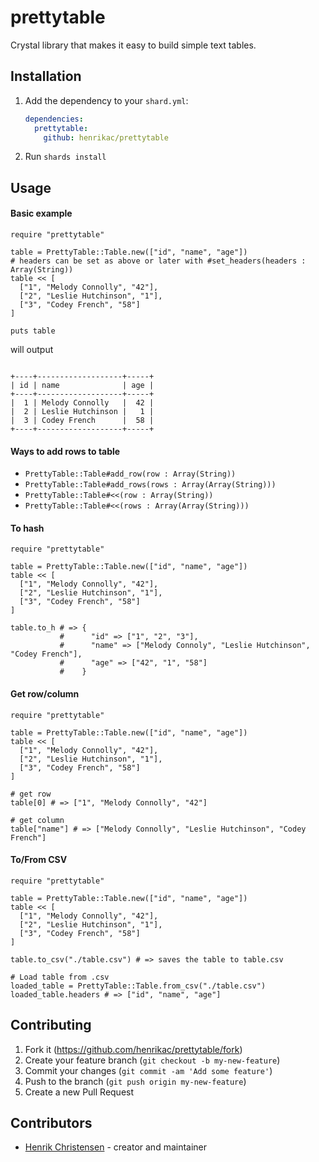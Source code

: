 # prettytable

Crystal library that makes it easy to build simple text tables.

## Installation

1. Add the dependency to your `shard.yml`:

   ```yaml
   dependencies:
     prettytable:
       github: henrikac/prettytable
   ```

2. Run `shards install`

## Usage

#### Basic example

```crystal
require "prettytable"

table = PrettyTable::Table.new(["id", "name", "age"])
# headers can be set as above or later with #set_headers(headers : Array(String))
table << [
  ["1", "Melody Connolly", "42"],
  ["2", "Leslie Hutchinson", "1"],
  ["3", "Codey French", "58"]
]

puts table
```
will output
```

+----+-------------------+-----+
| id | name              | age |
+----+-------------------+-----+
|  1 | Melody Connolly   |  42 |
|  2 | Leslie Hutchinson |   1 |
|  3 | Codey French      |  58 |
+----+-------------------+-----+

```

#### Ways to add rows to table

+ `PrettyTable::Table#add_row(row : Array(String))`
+ `PrettyTable::Table#add_rows(rows : Array(Array(String)))`
+ `PrettyTable::Table#<<(row : Array(String))`
+ `PrettyTable::Table#<<(rows : Array(Array(String)))`

#### To hash

```crystal
require "prettytable"

table = PrettyTable::Table.new(["id", "name", "age"])
table << [
  ["1", "Melody Connolly", "42"],
  ["2", "Leslie Hutchinson", "1"],
  ["3", "Codey French", "58"]
]

table.to_h # => {
           #      "id" => ["1", "2", "3"],
           #      "name" => ["Melody Connoly", "Leslie Hutchinson", "Codey French"],
           #      "age" => ["42", "1", "58"]
           #    }
```

#### Get row/column

```crystal
require "prettytable"

table = PrettyTable::Table.new(["id", "name", "age"])
table << [
  ["1", "Melody Connolly", "42"],
  ["2", "Leslie Hutchinson", "1"],
  ["3", "Codey French", "58"]
]

# get row
table[0] # => ["1", "Melody Connolly", "42"]

# get column
table["name"] # => ["Melody Connolly", "Leslie Hutchinson", "Codey French"]
```

#### To/From CSV

```crystal
require "prettytable"

table = PrettyTable::Table.new(["id", "name", "age"])
table << [
  ["1", "Melody Connolly", "42"],
  ["2", "Leslie Hutchinson", "1"],
  ["3", "Codey French", "58"]
]

table.to_csv("./table.csv") # => saves the table to table.csv

# Load table from .csv
loaded_table = PrettyTable::Table.from_csv("./table.csv")
loaded_table.headers # => ["id", "name", "age"]
```

## Contributing

1. Fork it (<https://github.com/henrikac/prettytable/fork>)
2. Create your feature branch (`git checkout -b my-new-feature`)
3. Commit your changes (`git commit -am 'Add some feature'`)
4. Push to the branch (`git push origin my-new-feature`)
5. Create a new Pull Request

## Contributors

- [Henrik Christensen](https://github.com/henrikac) - creator and maintainer
